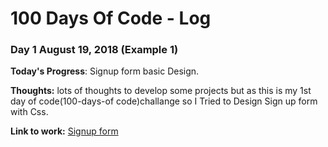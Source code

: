 # 100 Days Of Code - Log
### Day 1 August 19, 2018 (Example 1)

**Today's Progress**: Signup form basic Design.

**Thoughts:** lots of thoughts to develop some projects but as this is my 1st day of code(100-days-of code)challange so I Tried to Design
 Sign up form with Css.

**Link to work:** [Signup form](https://codepen.io/ArchanaG/full/yxBzWR)

